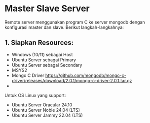 # Master Slave Server
Remote server menggunakan program C ke server mongodb dengan konfigurasi master dan slave. Berikut langkah-langkahnya:

## 1. Siapkan Resources:
- Windows (10/11) sebagai Host
- Ubuntu Server sebagai Primary
- Ubuntu Server sebagai Secondary
- MSYS2
- Mongo C Driver
  https://github.com/mongodb/mongo-c-driver/releases/download/2.0.1/mongo-c-driver-2.0.1.tar.gz
- 

Untuk OS Linux yang support: 
- Ubuntu Server Oracular 24.10
- Ubuntu Server Noble 24.04 (LTS)
- Ubuntu Server Jammy 22.04 (LTS)

